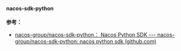 #### nacos-sdk-python

**参考：**

- [nacos-group/nacos-sdk-python： Nacos Python SDK --- nacos-group/nacos-sdk-python: nacos python sdk (github.com)](https://github.com/nacos-group/nacos-sdk-python) 
